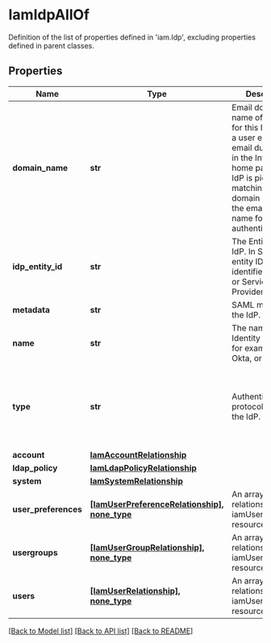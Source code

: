 # IamIdpAllOf

Definition of the list of properties defined in 'iam.Idp', excluding properties defined in parent classes.
## Properties
Name | Type | Description | Notes
------------ | ------------- | ------------- | -------------
**domain_name** | **str** | Email domain name of the user for this IdP. When a user enters an email during login in the Intersight home page, the IdP is picked by matching this domain name with the email domain name for authentication. | [optional] 
**idp_entity_id** | **str** | The Entity ID of the IdP. In SAML, the entity ID uniquely identifies the IdP or Service Provider. | [optional] [readonly] 
**metadata** | **str** | SAML metadata of the IdP. | [optional] 
**name** | **str** | The name of the Identity Provider, for example Cisco, Okta, or OneID. | [optional] 
**type** | **str** | Authentication protocol used by the IdP. | [optional]  if omitted the server will use the default value of "saml"
**account** | [**IamAccountRelationship**](IamAccountRelationship.md) |  | [optional] 
**ldap_policy** | [**IamLdapPolicyRelationship**](IamLdapPolicyRelationship.md) |  | [optional] 
**system** | [**IamSystemRelationship**](IamSystemRelationship.md) |  | [optional] 
**user_preferences** | [**[IamUserPreferenceRelationship], none_type**](IamUserPreferenceRelationship.md) | An array of relationships to iamUserPreference resources. | [optional] [readonly] 
**usergroups** | [**[IamUserGroupRelationship], none_type**](IamUserGroupRelationship.md) | An array of relationships to iamUserGroup resources. | [optional] 
**users** | [**[IamUserRelationship], none_type**](IamUserRelationship.md) | An array of relationships to iamUser resources. | [optional] 

[[Back to Model list]](../README.md#documentation-for-models) [[Back to API list]](../README.md#documentation-for-api-endpoints) [[Back to README]](../README.md)



